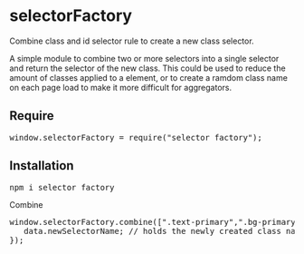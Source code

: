 # selectorFactory
Combine class and id selector rule to create a new class selector.

A simple module to combine two or more selectors into a single selector and return the selector of the new class. This could be used to reduce the amount of classes applied to a element, or to create a ramdom class name on each page load to make it more difficult for aggregators.

<h2>Require</h2>

<pre>
window.selectorFactory = require("selector_factory");
</pre>

<h2>Installation</h2>

<pre>
npm i selector_factory
</pre>

Combine
<pre>
window.selectorFactory.combine([".text-primary",".bg-primary"]).then(function(data){
   data.newSelectorName; // holds the newly created class name
});  
</pre>
